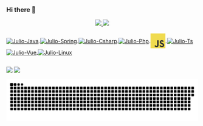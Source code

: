 ### Hi there 👋
<div align="center">
  <a href="https://github.com/JulioDinis">
  <img height="180em" src="https://github-readme-stats.vercel.app/api?username=JulioDinis&show_icons=true&theme=dracula&include_all_commits=true&count_private=true"/>
  <img height="180em" src="https://github-readme-stats.vercel.app/api/top-langs/?username=JulioDinis&layout=compact&langs_count=6&theme=dracula"/>
</div>
  

  
<div style="display: inline_block"><br>
  <img align="center" alt="Julio-Java" height="40" width="40" src="https://cdn.jsdelivr.net/gh/devicons/devicon/icons/java/java-original.svg">
  <img align="center" alt="Julio-Spring" height="40" width="40" src="https://cdn.jsdelivr.net/gh/devicons/devicon/icons/spring/spring-original.svg">
  <img align="center" alt="Julio-Csharp" height="40" width="40" src="https://cdn.jsdelivr.net/gh/devicons/devicon/icons/csharp/csharp-original.svg">
  <img align="center" alt="Julio-Php" height="40" width="40" src="https://cdn.jsdelivr.net/gh/devicons/devicon/icons/php/php-original.svg">
  <img align="center" alt="Julio-Js" height="40" width="40" src="https://raw.githubusercontent.com/devicons/devicon/master/icons/javascript/javascript-original.svg">
  <img align="center" alt="Julio-Ts" height="40" width="40" src="https://cdn.jsdelivr.net/gh/devicons/devicon/icons/typescript/typescript-original.svg" />
  <img align="center" alt="Julio-Vue" height="40" width="40" src="https://cdn.jsdelivr.net/gh/devicons/devicon/icons/vuejs/vuejs-original.svg">
  <img align="center" alt="Julio-Linux" height="40" width="40" src="https://cdn.jsdelivr.net/gh/devicons/devicon/icons/linux/linux-original.svg"> 
</div>
 

##
      
 <div> 
 
  <a href = "mailto:lima.juliolima.julio45@gmail.com"><img src="https://img.shields.io/badge/-Gmail-%23333?style=for-the-badge&logo=gmail&logoColor=white" target="_blank"></a>
  <a href="https://www.linkedin.com/in/julio-dinis-lima-98584925" target="_blank"><img src="https://img.shields.io/badge/-LinkedIn-%230077B5?style=for-the-badge&logo=linkedin&logoColor=white" target="_blank"></a> 
 
  ![Snake animation](https://github.com/JulioDinis/JulioDinis/blob/output/github-contribution-grid-snake.svg)
 
</div>
    
<!--
**JulioDinis/JulioDinis** is a ✨ _special_ ✨ repository because its `README.md` (this file) appears on your GitHub profile.

Here are some ideas to get you started:

- 🔭 I’m currently working on ...
- 🌱 I’m currently learning ...
- 👯 I’m looking to collaborate on ...
- 🤔 I’m looking for help with ...
- 💬 Ask me about ...
- 📫 How to reach me: ...
- 😄 Pronouns: ...
- ⚡ Fun fact: ...
-->
